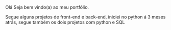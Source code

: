 Olá Seja bem vindo(a) ao meu portfólio.

Segue alguns projetos de front-end e back-end,
iniciei no python á 3 meses atrás, segue também os dois projetos com python e SQL
